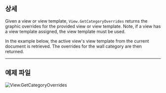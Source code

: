 ## 상세
Given a view or view template, `View.GetCategoryOverrides` returns the graphic overrides for the provided view or view template. Note, if a view has a view template assigned, the view template must be used.

In the example below, the active view's view template from the current document is retrieved. The overrides for the wall category are then returned.
___
## 예제 파일

![View.GetCategoryOverrides](./Revit.Elements.Views.View.GetCategoryOverrides_img.jpg)
